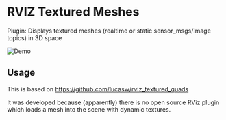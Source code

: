 # RVIZ Textured Meshes
Plugin: Displays textured meshes (realtime or static sensor_msgs/Image topics) in 3D space

![Demo](https://github.com/lpdon/rviz_textured_quads/blob/master/gifs/cap.gif)

## Usage

This is based on https://github.com/lucasw/rviz_textured_quads

It was developed because (apparently) there is no open source RViz plugin which loads a mesh into the scene with dynamic textures.
